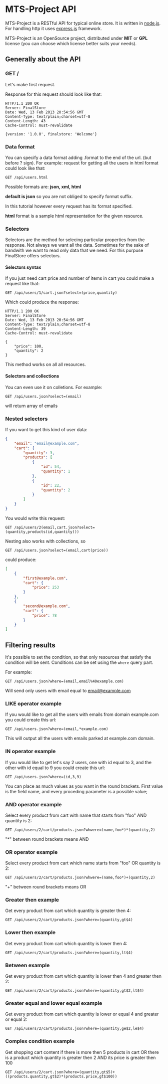 # MTS-Project API

MTS-Project is a RESTful API for typical online store.
It is written in [node.js](http://nodejs.org/).
For handling http it uses [express.js](http://expressjs.com/) framework.

MTS-Project is an OpenSource project,
distributed under **MIT** or **GPL** license (you can choose which license better suits your needs).

## Generally about the API

### GET /

Let's make first request.

Response for this request should look like that:

```
HTTP/1.1 200 OK
Server: FinalStore
Date: Wed, 13 Feb 2013 20:54:56 GMT
Content-Type: text/plain;charset=utf-8
Content-Length: 43
Cache-Control: must-revalidate

{version: '1.0.0', finalstore: 'Welcome'}
```

### Data format

You can specify a data format adding .format to the end of the url. (but before ? sign).
For example: request for getting all the users in html format could look like that:

`GET /api/users.html`

Possible formats are: **json, xml, html**

**default is json** so you are not obliged to specify format suffix.

In this tutorial however every request has its format specified.

**html** format is a sample html representation for the given resource.

### Selectors

Selectors are the method for selecing particular properties from the response. 
Not always we want all the data. Sometimes for the sake of bandwith we
want to read only data that we need. 
For this purpuse FinalStore offers selectors.

#### Selectors syntax

If you just need cart price and number of items in cart
you could make a request like that: 

`GET /api/users/1/cart.json?select=(price,quantity)`

Which could produce the response:

```
HTTP/1.1 200 OK
Server: FinalStore
Date: Wed, 13 Feb 2013 20:54:56 GMT
Content-Type: text/plain;charset=utf-8
Content-Length: 39
Cache-Control: must-revalidate

{
    "price": 100,
    "quantity": 2
}
```

This method works on all all resources.

#### Selectors and collections

You can even use it on colletions. For example: 

`GET /api/users.json?select=(email)`

will return array of emails

### Nested selectors

If you want to get this kind of user data:

```json
{
    "email": "email@example.com",
    "cart": {
        "quantity": 3,
        "products": [
            {
                "id": 54,
                "quantity": 1
            },
            {
                "id": 22,
                "quantity": 2
            }
        ]
    }
}
```

You would write this request: 

`GET /api/users/2(email,cart.json?select=(quantity,products(id,quantity)))`

Nesting also works with collections, so 

`GET /api/users.json?select=(email,cart(price))` 

could produce:

```json
[
    {
        "first@example.com",
        "cart": {
            "price": 253
        }
    },
    {
        "second@example.com",
        "cart": {
            "price": 78
        }
    }
]
```

## Filtering results

It's possible to set the condition, so that only resources that satisfy the condition will be sent.
Conditions can be set using the `where` query part.

For example:

`GET /api/users.json?where=(email,email%40example.com)`

Will send only users with email equal to email@example.com

### LIKE operator example

If you would like to get all the users with emails from domain example.com you could create this url:

`GET /api/users.json?where=(email,*example.com)`

This will output all the users with emails parked at example.com domain.

### IN operator example

If you would like to get let's say 2 users, one with id equal to 3, and the other with id equal to 9 you could create this url:

`GET /api/users.json?where=(id,3,9)`

You can place as much values as you want in the round brackets. First value is the field name, and every proceding parameter is a possible value;

### AND operator example

Select every product from cart with name that starts from "foo" AND quantity is 2:

`GET /api/users/2/cart/products.json?whwere=(name,foo*)*(quantity,2)`

"*" between round brackets means AND

### OR operator example

Select every product from cart which name starts from "foo" OR quantity is 2:

`GET /api/users/2/cart/products.json?whwere=(name,foo*)+(quantity,2)`

"+" between round brackets means OR

### Greater then example

Get every product from cart which quantity is greater then 4:

`GET /api/users/2/cart/products.json?where=(quantity,gt$4)`

### Lower then example

Get every product from cart which quantity is lower then 4:

`GET /api/users/2/cart/products.json?where=(quantity,lt$4)`

### Between example

Get every product from cart which quantity is lower then 4 and greater then 2:

`GET /api/users/2/cart/products.json?where=(quantity,gt$2,lt$4)`

### Greater equal and lower equal example

Get every product from cart which quantity is lower or equal 4 and greater or equal 2:

`GET /api/users/2/cart/products.json?where=(quantity,ge$2,le$4)`

### Complex condition example

Get shopping cart content 
if there is more then 5 products in cart 
OR
there is a product which quantity is greater then 2 AND its price is greater then 100

`GET /api/users/2/cart.json?where=(quantity,gt$5)+((products.quantity,gt$2)*(products.price,gt$100))`